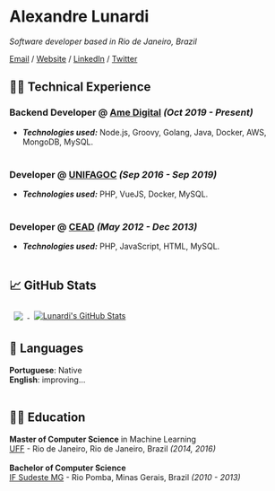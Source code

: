 # Alexandre Lunardi
_Software developer based in Rio de Janeiro, Brazil_ <br>

[Email](mailto:alexandre.lunardi2@gmail.com) / [Website](https://thelunardi.dev/) / [LinkedIn](https://www.linkedin.com/in/thelunardi/) / [Twitter](https://twitter.com/thelunardi/)


## 👨‍💻 Technical Experience
### Backend Developer @ [Ame Digital](https://www.amedigital.com/) _(Oct 2019 - Present)_ <br>
  - **_Technologies used:_** Node.js, Groovy, Golang, Java, Docker, AWS, MongoDB, MySQL.
  <br><br>

### Developer @ [UNIFAGOC](https://unifagoc.edu.br/) _(Sep 2016 - Sep 2019)_ <br>
  - **_Technologies used:_** PHP, VueJS, Docker, MySQL.
  <br><br>

### Developer @ [CEAD](http://cead.riopomba.ifsudestemg.edu.br/) _(May 2012 - Dec 2013)_ <br>
  - **_Technologies used:_** PHP, JavaScript, HTML, MySQL.
  <br><br>
  
## 📈 GitHub Stats
<a href="https://github.com/braydoncoyer">
  <img align="center" style="margin:0.5rem" src="https://github-readme-stats.vercel.app/api/top-langs/?username=thelunardi&hide=html,css&title_color=ffffff&text_color=c9cacc&icon_color=4AB197&bg_color=1A2B34" />
</a>

<a href="https://github.com/braydoncoyer">
  <img align="center" style="margin:0.5rem" src="https://github-readme-stats.vercel.app/api?username=thelunardi&show_icons=true&line_height=27&count_private=true&title_color=ffffff&text_color=c9cacc&icon_color=4AB097&bg_color=1A2B34" alt="Lunardi's GitHub Stats" />
</a>

## 💬 Languages

**Portuguese**: Native <br>
**English**: improving...
<br><br>

## 👨‍🎓 Education
**Master of Computer Science** in Machine Learning <br>
[UFF](http://www.ic.uff.br/index.php/pt/) - Rio de Janeiro, Rio de Janeiro, Brazil _(2014, 2016)_
<br><br>
**Bachelor of Computer Science**<br>
[IF Sudeste MG](https://www.ifsudestemg.edu.br/riopomba) - Rio Pomba, Minas Gerais, Brazil _(2010 - 2013)_
